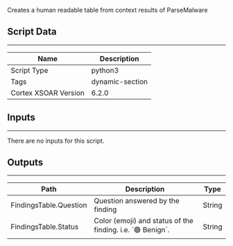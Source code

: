 Creates a human readable table from context results of ParseMalware

## Script Data
---

| **Name** | **Description** |
| --- | --- |
| Script Type | python3 |
| Tags | dynamic-section |
| Cortex XSOAR Version | 6.2.0 |

## Inputs
---
There are no inputs for this script.

## Outputs
---

| **Path** | **Description** | **Type** |
| --- | --- | --- |
| FindingsTable.Question | Question answered by the finding | String |
| FindingsTable.Status | Color \(emoji\) and status of the finding. i.e. \`🟢 Benign\`. | String |
